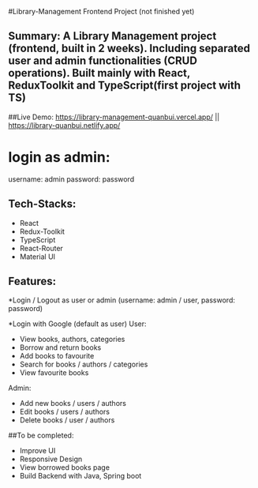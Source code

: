 #Library-Management Frontend Project (not finished yet)


## Summary: A Library Management project (frontend, built in 2 weeks). Including separated user and admin functionalities (CRUD operations). Built mainly with React, ReduxToolkit and TypeScript(first project with TS)

##Live Demo: https://library-management-quanbui.vercel.app/  ||   https://library-quanbui.netlify.app/


# login as admin: 
username: admin
password: password


## Tech-Stacks:
- React 
- Redux-Toolkit
- TypeScript
- React-Router
- Material UI


## Features: 
*Login / Logout as user or admin  (username: admin / user, password: password)

*Login with Google (default as user)
User: 
- View books, authors, categories
- Borrow and return books
- Add books to favourite
- Search for books / authors / categories
- View favourite books

Admin: 
- Add new books / users / authors
- Edit books / users / authors
- Delete books / user / authors

##To be completed:
- Improve UI
- Responsive Design
- View borrowed books page
- Build Backend with Java, Spring boot


